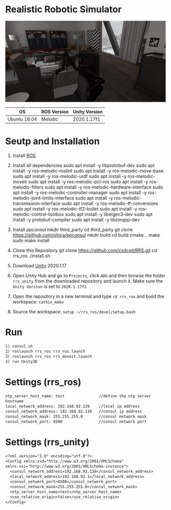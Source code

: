 # Realistic Robotic Simulator

![Alt text](sample.png?raw=true "Title")

| OS  | ROS Version | Unity Version
| --- | ----------- | ------------ |
| Ubuntu 18.04 | Melodic | 2020.1.17f1

<!--# Unity Version
    2020.1.17f1-->
    
<!--# ROS Version
    Ubuntu 18.04
    ROS Melodic-->

# Seutp and Installation

1) Install [ROS](http://wiki.ros.org/melodic/Installation/Ubuntu)

2) Install all dependencies
    sudo apt install -y libprotobuf-dev
    sudo apt install -y ros-melodic-roslint
    sudo apt install -y ros-melodic-move-base
    sudo apt install -y ros-melodic-urdf
    sudo apt install -y ros-melodic-moveit
    sudo apt install -y ros-melodic-pcl-ros
    sudo apt install -y ros-melodic-filters
    sudo apt install -y ros-melodic-hardware-interface
    sudo apt install -y ros-melodic-controller-manager
    sudo apt install -y ros-melodic-joint-limits-interface
    sudo apt install -y ros-melodic-transmission-interface
    sudo apt install -y ros-melodic-tf-conversions
    sudo apt install -y ros-melodic-tf2-bullet
    sudo apt install -y ros-melodic-control-toolbox
    sudo apt install -y libeigen3-dev
    sudo apt install -y protobuf-compiler
    sudo apt install -y libzmqpp-dev

3) Install ppconsul
    mkdir third_party
    cd third_party
    git clone https://github.com/oliora/ppconsul
    mkdir build
    cd build
    cmake ..
    make
    sudo make install

4) Clone this Repository 
    git clone https://github.com/cxdcxd/RRS.git
    cd rrs_ros
    ./install.sh

5) Download [Unity](https://unity3d.com/get-unity/download/archive) 2020.1.17
6) Open Unity Hub and go to `Projects`, click `ADD` and then browse the folder `rrs_unity` from the downloaded repository and launch it. Make sure the `Unity Version` is set to `2020.1.17f1`

7) Open the repository in a new terminal and type `cd rrs_ros` and build the workspace: `catkin_make`
8) Source the workspace: `setup ~/rrs_ros/devel/setup.bash`

# Run
    1) consul.sh
    2) roslaunch rrs_ros rrs_ros.launch
    3) roslaunch rrs_ros rrs_moveit.launch
    3) run Unity3D

# Settings (rrs_ros)
    ntp_server_host_name: test               //define the ntp server hostname
    local_network_address: 192.168.92.139    //local ip address
    consul_network_address: 192.168.92.139   //consul ip address
    consul_network_mask: 255.255.255.0       //consul network mask
    consul_network_port: 8500                //consul network port
    
# Settings (rrs_unity)
    <?xml version="1.0" encoding="utf-8"?>
    <Config xmlns:xsd="http://www.w3.org/2001/XMLSchema" xmlns:xsi="http://www.w3.org/2001/XMLSchema-instance">
      <consul_network_address>192.168.92.138</consul_network_address>
      <local_network_address>192.168.92.1</local_network_address>
      <consul_network_port>8500</consul_network_port>
      <consul_network_mask>255.255.255.0</consul_network_mask>
      <ntp_server_host_name>test</ntp_server_host_name>
      <use_relative_origin>false</use_relative_origin>
    </Config>
    
    
